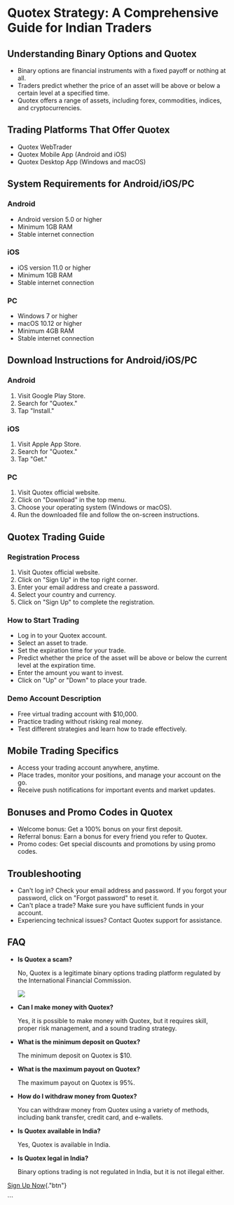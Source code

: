# Quotex Strategy: A Comprehensive Guide for Indian Traders

## Understanding Binary Options and Quotex

-   Binary options are financial instruments with a fixed payoff or
    nothing at all.
-   Traders predict whether the price of an asset will be above or below
    a certain level at a specified time.
-   Quotex offers a range of assets, including forex, commodities,
    indices, and cryptocurrencies.

## Trading Platforms That Offer Quotex

-   Quotex WebTrader
-   Quotex Mobile App (Android and iOS)
-   Quotex Desktop App (Windows and macOS)

## System Requirements for Android/iOS/PC

### Android

-   Android version 5.0 or higher
-   Minimum 1GB RAM
-   Stable internet connection

### iOS

-   iOS version 11.0 or higher
-   Minimum 1GB RAM
-   Stable internet connection

### PC

-   Windows 7 or higher
-   macOS 10.12 or higher
-   Minimum 4GB RAM
-   Stable internet connection

## Download Instructions for Android/iOS/PC

### Android

1.  Visit Google Play Store.
2.  Search for "Quotex."
3.  Tap "Install."

### iOS

1.  Visit Apple App Store.
2.  Search for "Quotex."
3.  Tap "Get."

### PC

1.  Visit Quotex official website.
2.  Click on "Download" in the top menu.
3.  Choose your operating system (Windows or macOS).
4.  Run the downloaded file and follow the on-screen instructions.

## Quotex Trading Guide

### Registration Process

1.  Visit Quotex official website.
2.  Click on "Sign Up" in the top right corner.
3.  Enter your email address and create a password.
4.  Select your country and currency.
5.  Click on "Sign Up" to complete the registration.

### How to Start Trading

-   Log in to your Quotex account.
-   Select an asset to trade.
-   Set the expiration time for your trade.
-   Predict whether the price of the asset will be above or below the
    current level at the expiration time.
-   Enter the amount you want to invest.
-   Click on "Up" or "Down" to place your trade.

### Demo Account Description

-   Free virtual trading account with \$10,000.
-   Practice trading without risking real money.
-   Test different strategies and learn how to trade effectively.

## Mobile Trading Specifics

-   Access your trading account anywhere, anytime.
-   Place trades, monitor your positions, and manage your account on the
    go.
-   Receive push notifications for important events and market updates.

## Bonuses and Promo Codes in Quotex

-   Welcome bonus: Get a 100% bonus on your first deposit.
-   Referral bonus: Earn a bonus for every friend you refer to Quotex.
-   Promo codes: Get special discounts and promotions by using promo
    codes.

## Troubleshooting

-   Can\'t log in? Check your email address and password. If you forgot
    your password, click on "Forgot password" to reset it.
-   Can\'t place a trade? Make sure you have sufficient funds in your
    account.
-   Experiencing technical issues? Contact Quotex support for
    assistance.

## FAQ

-   **Is Quotex a scam?**

    No, Quotex is a legitimate binary options trading platform regulated
    by the International Financial Commission.

    [![](https://static.quotex.io/files/4_en/300_250.jpg)](https://traff.sbs/brokerqxlid)

-   **Can I make money with Quotex?**

    Yes, it is possible to make money with Quotex, but it requires
    skill, proper risk management, and a sound trading strategy.

-   **What is the minimum deposit on Quotex?**

    The minimum deposit on Quotex is \$10.

-   **What is the maximum payout on Quotex?**

    The maximum payout on Quotex is 95%.

-   **How do I withdraw money from Quotex?**

    You can withdraw money from Quotex using a variety of methods,
    including bank transfer, credit card, and e-wallets.

-   **Is Quotex available in India?**

    Yes, Quotex is available in India.

-   **Is Quotex legal in India?**

    Binary options trading is not regulated in India, but it is not
    illegal either.

[Sign Up Now](\%22https://traff.sbs/brokerqxsignup\%22){."btn"}

\`\`\`

